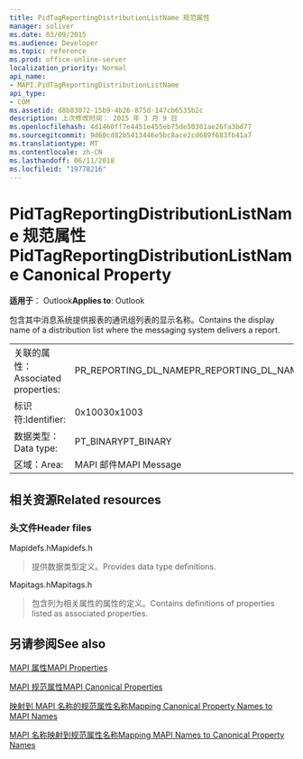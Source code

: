 ```yaml
---
title: PidTagReportingDistributionListName 规范属性
manager: soliver
ms.date: 03/09/2015
ms.audience: Developer
ms.topic: reference
ms.prod: office-online-server
localization_priority: Normal
api_name:
- MAPI.PidTagReportingDistributionListName
api_type:
- COM
ms.assetid: d8b83072-15b9-4b26-875d-147cb6535b2c
description: 上次修改时间： 2015 年 3 月 9 日
ms.openlocfilehash: 4d1460ff7e4451e455eb75de50301ae26fa3bd77
ms.sourcegitcommit: 9d60cd82b5413446e5bc8ace2cd689f683fb41a7
ms.translationtype: MT
ms.contentlocale: zh-CN
ms.lasthandoff: 06/11/2018
ms.locfileid: "19778216"
---
```

# <a name="pidtagreportingdistributionlistname-canonical-property"></a><span data-ttu-id="1ea30-103">PidTagReportingDistributionListName 规范属性</span><span class="sxs-lookup"><span data-stu-id="1ea30-103">PidTagReportingDistributionListName Canonical Property</span></span>

  
  
<span data-ttu-id="1ea30-104">**适用于**： Outlook</span><span class="sxs-lookup"><span data-stu-id="1ea30-104">**Applies to**: Outlook</span></span> 
  
<span data-ttu-id="1ea30-105">包含其中消息系统提供报表的通讯组列表的显示名称。</span><span class="sxs-lookup"><span data-stu-id="1ea30-105">Contains the display name of a distribution list where the messaging system delivers a report.</span></span>
  
|||
|:-----|:-----|
|<span data-ttu-id="1ea30-106">关联的属性：</span><span class="sxs-lookup"><span data-stu-id="1ea30-106">Associated properties:</span></span>  <br/> |<span data-ttu-id="1ea30-107">PR_REPORTING_DL_NAME</span><span class="sxs-lookup"><span data-stu-id="1ea30-107">PR_REPORTING_DL_NAME</span></span>  <br/> |
|<span data-ttu-id="1ea30-108">标识符:</span><span class="sxs-lookup"><span data-stu-id="1ea30-108">Identifier:</span></span>  <br/> |<span data-ttu-id="1ea30-109">0x1003</span><span class="sxs-lookup"><span data-stu-id="1ea30-109">0x1003</span></span>  <br/> |
|<span data-ttu-id="1ea30-110">数据类型：</span><span class="sxs-lookup"><span data-stu-id="1ea30-110">Data type:</span></span>  <br/> |<span data-ttu-id="1ea30-111">PT_BINARY</span><span class="sxs-lookup"><span data-stu-id="1ea30-111">PT_BINARY</span></span>  <br/> |
|<span data-ttu-id="1ea30-112">区域：</span><span class="sxs-lookup"><span data-stu-id="1ea30-112">Area:</span></span>  <br/> |<span data-ttu-id="1ea30-113">MAPI 邮件</span><span class="sxs-lookup"><span data-stu-id="1ea30-113">MAPI Message</span></span>  <br/> |
   
## <a name="related-resources"></a><span data-ttu-id="1ea30-114">相关资源</span><span class="sxs-lookup"><span data-stu-id="1ea30-114">Related resources</span></span>

### <a name="header-files"></a><span data-ttu-id="1ea30-115">头文件</span><span class="sxs-lookup"><span data-stu-id="1ea30-115">Header files</span></span>

<span data-ttu-id="1ea30-116">Mapidefs.h</span><span class="sxs-lookup"><span data-stu-id="1ea30-116">Mapidefs.h</span></span>
  
> <span data-ttu-id="1ea30-117">提供数据类型定义。</span><span class="sxs-lookup"><span data-stu-id="1ea30-117">Provides data type definitions.</span></span>
    
<span data-ttu-id="1ea30-118">Mapitags.h</span><span class="sxs-lookup"><span data-stu-id="1ea30-118">Mapitags.h</span></span>
  
> <span data-ttu-id="1ea30-119">包含列为相关属性的属性的定义。</span><span class="sxs-lookup"><span data-stu-id="1ea30-119">Contains definitions of properties listed as associated properties.</span></span>
    
## <a name="see-also"></a><span data-ttu-id="1ea30-120">另请参阅</span><span class="sxs-lookup"><span data-stu-id="1ea30-120">See also</span></span>



[<span data-ttu-id="1ea30-121">MAPI 属性</span><span class="sxs-lookup"><span data-stu-id="1ea30-121">MAPI Properties</span></span>](mapi-properties.md)
  
[<span data-ttu-id="1ea30-122">MAPI 规范属性</span><span class="sxs-lookup"><span data-stu-id="1ea30-122">MAPI Canonical Properties</span></span>](mapi-canonical-properties.md)
  
[<span data-ttu-id="1ea30-123">映射到 MAPI 名称的规范属性名称</span><span class="sxs-lookup"><span data-stu-id="1ea30-123">Mapping Canonical Property Names to MAPI Names</span></span>](mapping-canonical-property-names-to-mapi-names.md)
  
[<span data-ttu-id="1ea30-124">MAPI 名称映射到规范属性名称</span><span class="sxs-lookup"><span data-stu-id="1ea30-124">Mapping MAPI Names to Canonical Property Names</span></span>](mapping-mapi-names-to-canonical-property-names.md)

